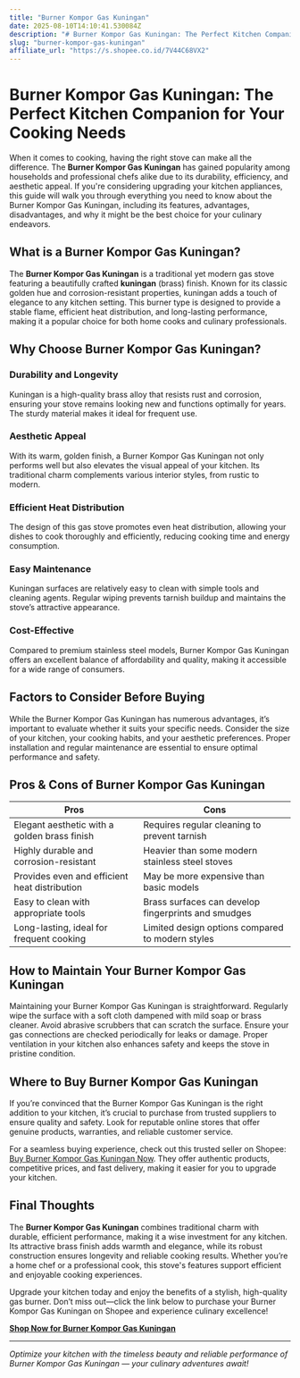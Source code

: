 ```yaml
---
title: "Burner Kompor Gas Kuningan"
date: 2025-08-10T14:10:41.530084Z
description: "# Burner Kompor Gas Kuningan: The Perfect Kitchen Companion for Your Cooking Needs..."
slug: "burner-kompor-gas-kuningan"
affiliate_url: "https://s.shopee.co.id/7V44C68VX2"
---
```

# Burner Kompor Gas Kuningan: The Perfect Kitchen Companion for Your Cooking Needs

When it comes to cooking, having the right stove can make all the difference. The **Burner Kompor Gas Kuningan** has gained popularity among households and professional chefs alike due to its durability, efficiency, and aesthetic appeal. If you're considering upgrading your kitchen appliances, this guide will walk you through everything you need to know about the Burner Kompor Gas Kuningan, including its features, advantages, disadvantages, and why it might be the best choice for your culinary endeavors.

## What is a Burner Kompor Gas Kuningan?

The **Burner Kompor Gas Kuningan** is a traditional yet modern gas stove featuring a beautifully crafted **kuningan** (brass) finish. Known for its classic golden hue and corrosion-resistant properties, kuningan adds a touch of elegance to any kitchen setting. This burner type is designed to provide a stable flame, efficient heat distribution, and long-lasting performance, making it a popular choice for both home cooks and culinary professionals.

## Why Choose Burner Kompor Gas Kuningan?

### Durability and Longevity

Kuningan is a high-quality brass alloy that resists rust and corrosion, ensuring your stove remains looking new and functions optimally for years. The sturdy material makes it ideal for frequent use.

### Aesthetic Appeal

With its warm, golden finish, a Burner Kompor Gas Kuningan not only performs well but also elevates the visual appeal of your kitchen. Its traditional charm complements various interior styles, from rustic to modern.

### Efficient Heat Distribution

The design of this gas stove promotes even heat distribution, allowing your dishes to cook thoroughly and efficiently, reducing cooking time and energy consumption.

### Easy Maintenance

Kuningan surfaces are relatively easy to clean with simple tools and cleaning agents. Regular wiping prevents tarnish buildup and maintains the stove’s attractive appearance.

### Cost-Effective

Compared to premium stainless steel models, Burner Kompor Gas Kuningan offers an excellent balance of affordability and quality, making it accessible for a wide range of consumers.

## Factors to Consider Before Buying

While the Burner Kompor Gas Kuningan has numerous advantages, it’s important to evaluate whether it suits your specific needs. Consider the size of your kitchen, your cooking habits, and your aesthetic preferences. Proper installation and regular maintenance are essential to ensure optimal performance and safety.

## Pros & Cons of Burner Kompor Gas Kuningan

| **Pros** | **Cons** |
|------------|------------|
| Elegant aesthetic with a golden brass finish | Requires regular cleaning to prevent tarnish |
| Highly durable and corrosion-resistant | Heavier than some modern stainless steel stoves |
| Provides even and efficient heat distribution | May be more expensive than basic models |
| Easy to clean with appropriate tools | Brass surfaces can develop fingerprints and smudges |
| Long-lasting, ideal for frequent cooking | Limited design options compared to modern styles |

## How to Maintain Your Burner Kompor Gas Kuningan

Maintaining your Burner Kompor Gas Kuningan is straightforward. Regularly wipe the surface with a soft cloth dampened with mild soap or brass cleaner. Avoid abrasive scrubbers that can scratch the surface. Ensure your gas connections are checked periodically for leaks or damage. Proper ventilation in your kitchen also enhances safety and keeps the stove in pristine condition.

## Where to Buy Burner Kompor Gas Kuningan

If you’re convinced that the Burner Kompor Gas Kuningan is the right addition to your kitchen, it’s crucial to purchase from trusted suppliers to ensure quality and safety. Look for reputable online stores that offer genuine products, warranties, and reliable customer service.

For a seamless buying experience, check out this trusted seller on Shopee: [Buy Burner Kompor Gas Kuningan Now](https://s.shopee.co.id/7V44C68VX2). They offer authentic products, competitive prices, and fast delivery, making it easier for you to upgrade your kitchen.

## Final Thoughts

The **Burner Kompor Gas Kuningan** combines traditional charm with durable, efficient performance, making it a wise investment for any kitchen. Its attractive brass finish adds warmth and elegance, while its robust construction ensures longevity and reliable cooking results. Whether you’re a home chef or a professional cook, this stove's features support efficient and enjoyable cooking experiences.

Upgrade your kitchen today and enjoy the benefits of a stylish, high-quality gas burner. Don’t miss out—click the link below to purchase your Burner Kompor Gas Kuningan on Shopee and experience culinary excellence!

**[Shop Now for Burner Kompor Gas Kuningan](https://s.shopee.co.id/7V44C68VX2)**

---
*Optimize your kitchen with the timeless beauty and reliable performance of Burner Kompor Gas Kuningan — your culinary adventures await!*